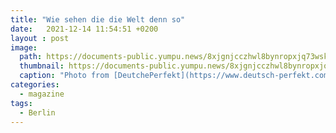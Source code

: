 ```yaml
---
title: "Wie sehen die die Welt denn so"
date:   2021-12-14 11:54:51 +0200
layout : post
image: 
  path: https://documents-public.yumpu.news/8xjgnjcczhwl8bynropxjq73wskiep1n/fea273472c94bcfe22d78f2b8bf26bc0/315936623749476b4e47583963555a416935304261413d3d/417970417a586a4563317762473054563767546135513d3d.jpg
  thumbnail: https://documents-public.yumpu.news/8xjgnjcczhwl8bynropxjq73wskiep1n/fea273472c94bcfe22d78f2b8bf26bc0/315936623749476b4e47583963555a416935304261413d3d/417970417a586a4563317762473054563767546135513d3d.jpg
  caption: "Photo from [DeutchePerfekt](https://www.deutsch-perfekt.com/)"
categories:
  - magazine
tags:
  - Berlin
---
```


